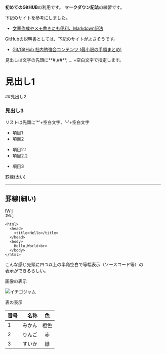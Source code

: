 **初めてのGitHUB**の利用です。
**マークダウン記法**の練習です。  

下記のサイトを参考にしました。  
 - [文章作成やメモ書きにも便利、Markdown記法](http://kojika17.com/2013/01/starting-markdown.html)

GitHubの説明書としては、下記のサイトがよさそうです。  
- [Git/GitHub 社内勉強会コンテンツ (最小限の手順まとめ)](http://qiita.com/exabugs/items/8d989def21b912afa109)


見出しは文字の先頭に**#**,**##**, ... +空白文字で指定します。  
# 見出し1
##見出し2
### 見出し3


リストは先頭に'*'+空白文字、'-'+空白文字  
* 項目1
* 項目2
 - 項目2.1
 - 項目2.2
* 項目3

罫線(太い)
****

罫線(細い)
---

IWij  
`IWij`

    <html>  
      <head>  
        <title>Hello</title>  
      </head>  
      <body>  
        Hello,World<br>  
      </body>  
    </html>  

こんな感じ先頭に四つ以上の半角空白で等幅表示（ソースコード等）の  
表示ができるらしい。

画像の表示

![イチゴジャム](http://nuneno.cocolog-nifty.com/photos/uncategorized/2016/05/07/dscn5177.jpg)


表の表示

|番号|  名称  |  色    |
|:--|--:|:--:|
|1   |みかん  |  橙色  |
|2   |りんご  |  赤    |
|3   |すいか  |  緑    | 

